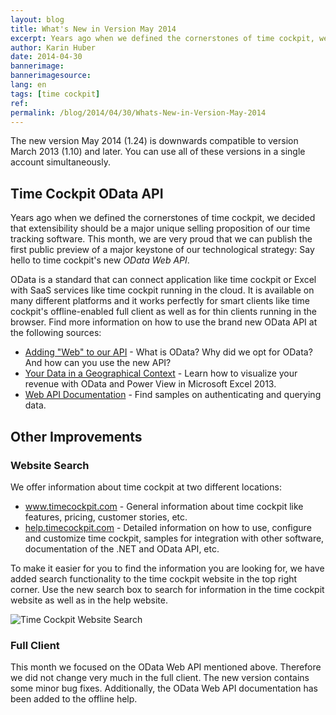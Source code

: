 ```yaml
---
layout: blog
title: What's New in Version May 2014
excerpt: Years ago when we defined the cornerstones of time cockpit, we decided that extensibility should be a major unique selling proposition of our time tracking software. This month, we are very proud that we can publish the first public preview of a major keystone of our technological strategy -  Say hello to time cockpit's new OData Web API.
author: Karin Huber
date: 2014-04-30
bannerimage: 
bannerimagesource: 
lang: en
tags: [time cockpit]
ref: 
permalink: /blog/2014/04/30/Whats-New-in-Version-May-2014
---
```


<p>The new version May 2014 (1.24) is downwards compatible to version March 2013 (1.10) and later. You can use all of these versions in a single account simultaneously.<br /></p><h2>Time Cockpit OData API</h2><p>Years ago when we defined the cornerstones of time cockpit, we decided that extensibility should be a major unique selling proposition of our time tracking software. This month, we are very proud that we can publish the first public preview of a major keystone of our technological strategy: Say hello to time cockpit's new <em>OData Web API</em>.</p><p>OData is a standard that can connect application like time cockpit or Excel with SaaS services like time cockpit running in the cloud. It is available on many different platforms and it works perfectly for smart clients like time cockpit's offline-enabled full client as well as for thin clients running in the browser. Find more information on how to use the brand new OData API at the following sources:</p><ul>
  <li>
    <a href="http://www.timecockpit.com/blog/2014/04/27/Adding-Web-to-our-API" title="Adding Web to our Time Tracking API">Adding "Web" to our API</a> - What is OData? Why did we opt for OData? And how can you use the new API?</li>
  <li>
    <a href="http://www.timecockpit.com/blog/2014/04/29/Your-Data-in-a-Geographical-Context" title="Visualize your Time Tracking Data with OData and Power View in Microsoft Excel 2013">Your Data in a Geographical Context</a> - Learn how to visualize your revenue with OData and Power View in Microsoft Excel 2013.</li>
  <li>
    <a title="Web API Documentation" href="https://help.timecockpit.com/?topic=html/5d6e34c5-3b08-4fa4-baa0-45eb707b6b78.htm" target="_blank">Web API Documentation</a> - Find samples on authenticating and querying data.</li>
</ul><h2>Other Improvements</h2><h3>Website Search</h3><p>We offer information about time cockpit at two different locations:</p><ul>
  <li>
    <a href="http://www.timecockpit.com/" title="time cockpit website">www.timecockpit.com</a> - General information about time cockpit like features, pricing, customer stories, etc.</li>
  <li>
    <a href="http://help.timecockpit.com" title="time cockpit help" target="_blank">help.timecockpit.com</a> - Detailed information on how to use, configure and customize time cockpit, samples for integration with other software, documentation of the .NET and OData API, etc.</li>
</ul><p>To make it easier for you to find the information you are looking for, we have added search functionality to the time cockpit website in the top right corner. Use the new search box to search for information in the time cockpit website as well as in the help website.</p><p>
  <img title="Time Cockpit Website Search" src="{{site.baseurl}}/content/images/blog/2014/04/time-cockpit-search.png" alt="Time Cockpit Website Search" />
</p><h3>Full Client</h3><p>This month we focused on the OData Web API mentioned above. Therefore we did not change very much in the full client. The new version contains some minor bug fixes. Additionally, the OData Web API documentation has been added to the offline help.</p>